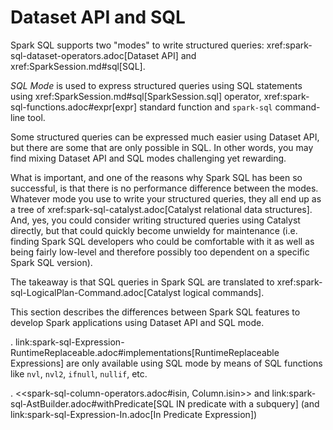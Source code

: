 # Dataset API and SQL

Spark SQL supports two "modes" to write structured queries: xref:spark-sql-dataset-operators.adoc[Dataset API] and xref:SparkSession.md#sql[SQL].

*SQL Mode* is used to express structured queries using SQL statements using xref:SparkSession.md#sql[SparkSession.sql] operator, xref:spark-sql-functions.adoc#expr[expr] standard function and `spark-sql` command-line tool.

Some structured queries can be expressed much easier using Dataset API, but there are some that are only possible in SQL. In other words, you may find mixing Dataset API and SQL modes challenging yet rewarding.

What is important, and one of the reasons why Spark SQL has been so successful, is that there is no performance difference between the modes. Whatever mode you use to write your structured queries, they all end up as a tree of xref:spark-sql-catalyst.adoc[Catalyst relational data structures]. And, yes, you could consider writing structured queries using Catalyst directly, but that could quickly become unwieldy for maintenance (i.e. finding Spark SQL developers who could be comfortable with it as well as being fairly low-level and therefore possibly too dependent on a specific Spark SQL version).

The takeaway is that SQL queries in Spark SQL are translated to xref:spark-sql-LogicalPlan-Command.adoc[Catalyst logical commands].

This section describes the differences between Spark SQL features to develop Spark applications using Dataset API and SQL mode.

. link:spark-sql-Expression-RuntimeReplaceable.adoc#implementations[RuntimeReplaceable Expressions] are only available using SQL mode by means of SQL functions like `nvl`, `nvl2`, `ifnull`, `nullif`, etc.

. <<spark-sql-column-operators.adoc#isin, Column.isin>> and link:spark-sql-AstBuilder.adoc#withPredicate[SQL IN predicate with a subquery] (and link:spark-sql-Expression-In.adoc[In Predicate Expression])
